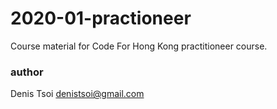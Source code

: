 # 2020-01-practioneer

Course material for Code For Hong Kong practitioneer course.

### author
Denis Tsoi <denistsoi@gmail.com>